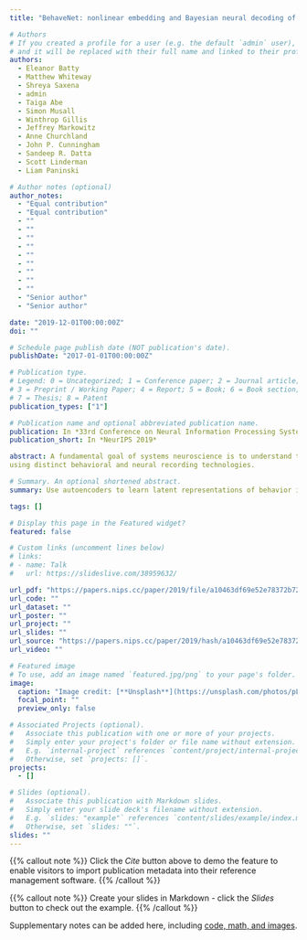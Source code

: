 ```yaml
---
title: "BehaveNet: nonlinear embedding and Bayesian neural decoding of behavioral videos"

# Authors
# If you created a profile for a user (e.g. the default `admin` user), write the username (folder name) here
# and it will be replaced with their full name and linked to their profile.
authors:
  - Eleanor Batty
  - Matthew Whiteway
  - Shreya Saxena
  - admin
  - Taiga Abe
  - Simon Musall
  - Winthrop Gillis
  - Jeffrey Markowitz
  - Anne Churchland
  - John P. Cunningham
  - Sandeep R. Datta
  - Scott Linderman
  - Liam Paninski

# Author notes (optional)
author_notes:
  - "Equal contribution"
  - "Equal contribution"
  - ""
  - ""
  - ""
  - ""
  - ""
  - ""
  - ""
  - ""
  - ""
  - "Senior author"
  - "Senior author"

date: "2019-12-01T00:00:00Z"
doi: ""

# Schedule page publish date (NOT publication's date).
publishDate: "2017-01-01T00:00:00Z"

# Publication type.
# Legend: 0 = Uncategorized; 1 = Conference paper; 2 = Journal article;
# 3 = Preprint / Working Paper; 4 = Report; 5 = Book; 6 = Book section;
# 7 = Thesis; 8 = Patent
publication_types: ["1"]

# Publication name and optional abbreviated publication name.
publication: In *33rd Conference on Neural Information Processing Systems (NeurIPS 2019)*
publication_short: In *NeurIPS 2019*

abstract: A fundamental goal of systems neuroscience is to understand the relationship between neural activity and behavior. Behavior has traditionally been characterized by low-dimensional, task-related variables such as movement speed or response times. More recently, there has been a growing interest in automated analysis of high-dimensional video data collected during experiments. Here we introduce a probabilistic framework for the analysis of behavioral video and neural activity. This framework provides tools for compression, segmentation, generation, and decoding of behavioral videos. Compression is performed using a convolutional autoencoder (CAE), which yields a low-dimensional continuous representation of behavior. We then use an autoregressive hidden Markov model (ARHMM) to segment the CAE representation into discrete “behavioral syllables.” The resulting generative model can be used to simulate behavioral video data. Finally, based on this generative model, we develop a novel Bayesian decoding approach that takes in neural activity and outputs probabilistic estimates of the full-resolution behavioral video. We demonstrate this framework on two different experimental paradigms
using distinct behavioral and neural recording technologies.

# Summary. An optional shortened abstract.
summary: Use autoencoders to learn latent representations of behavior in videos. Decode neural activity into behavior. Segment behavior into discrete behavioral syllables using AR-HMM.

tags: []

# Display this page in the Featured widget?
featured: false

# Custom links (uncomment lines below)
# links:
# - name: Talk
#   url: https://slideslive.com/38959632/

url_pdf: "https://papers.nips.cc/paper/2019/file/a10463df69e52e78372b724471434ec9-Paper.pdf"
url_code: ""
url_dataset: ""
url_poster: ""
url_project: ""
url_slides: ""
url_source: "https://papers.nips.cc/paper/2019/hash/a10463df69e52e78372b724471434ec9-Abstract.html"
url_video: ""

# Featured image
# To use, add an image named `featured.jpg/png` to your page's folder.
image:
  caption: "Image credit: [**Unsplash**](https://unsplash.com/photos/pLCdAaMFLTE)"
  focal_point: ""
  preview_only: false

# Associated Projects (optional).
#   Associate this publication with one or more of your projects.
#   Simply enter your project's folder or file name without extension.
#   E.g. `internal-project` references `content/project/internal-project/index.md`.
#   Otherwise, set `projects: []`.
projects:
  - []

# Slides (optional).
#   Associate this publication with Markdown slides.
#   Simply enter your slide deck's filename without extension.
#   E.g. `slides: "example"` references `content/slides/example/index.md`.
#   Otherwise, set `slides: ""`.
slides: ""
---
```


{{% callout note %}}
Click the _Cite_ button above to demo the feature to enable visitors to import publication metadata into their reference management software.
{{% /callout %}}

{{% callout note %}}
Create your slides in Markdown - click the _Slides_ button to check out the example.
{{% /callout %}}

Supplementary notes can be added here, including [code, math, and images](https://wowchemy.com/docs/writing-markdown-latex/).
